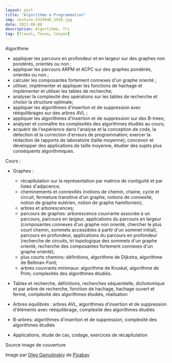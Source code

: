 ```yaml
---
layout: post
title: "Algorithme & Programmation"
img: texture-3319946_1920.jpg
date: 2021-08-08
description: Algortihme, Tri
tag: [Travel, Texas, Canyon]
---
```



Algorithme

- appliquer les parcours en profondeur et en largeur sur des graphes non pondérés, orientés ou non ;
- appliquer les parcours ARPM et ACPC sur des graphes pondérés, orientés ou non ;
- calculer les composantes fortement connexes d'un graphe orienté ;
- utiliser, implémenter et appliquer les fonctions de hachage et implémenter et utiliser les tables de recherche;
- analyser la complexité des opérations sur les tables de recherche et choisir la structure optimale;
- appliquer les algorithmes d'insertion et de suppression avec rééquilibrages sur des arbres AVL ;
- appliquer les algorithmes d'insertion et de suppression sur des B-trees;
- analyser et connaître les complexités des algorithmes étudiés au cours;
- acquérir de l'expérience dans l'analyse et la conception de code, la détection et la correction d'erreurs de programmation; exercer la rédaction de rapports de laboratoire (taille moyenne); concevoir et développer des applications de taille moyenne, étudier des sujets plus conséquents algorithmiques.

Cours :

- Graphes : 
  - récapitulation sur la représentation par matrice de contiguïté et par listes d'adjacence; 
  - cheminements et connexités (notions de chemin, chaine, cycle et circuit, fermeture transitive d'un graphe, notions de connexité, notion de graphe eulérien, notion de graphe hamiltonien); 
  - arbres et arborescences;
  -  parcours de graphes: arborescence couvrante associée à un parcours, parcours en largeur, applications du parcours en largeur (composantes connexes d'un graphe non orienté, chercher le plus court chemin, sommets accessibles à partir d'un sommet initial), parcours en profondeur, applications du parcours en profondeur (recherche de circuits, tri topologique des sommets d'un graphe orienté, recherche des composantes fortement connexes d'un graphe orienté); 
  - plus courts chemins: définitions, algorithme de Dijkstra, algorithme de Bellman-Ford;
  - arbres couvrants minimaux: algorithme de Kruskal, algorithme de Prim; complexités des algorithmes étudiés. 

- Tables et recherche, définitions, recherches séquentielle, dichotomique et par arbre de recherche, fonction de hachage, hachage ouvert et fermé, complexité des algorithmes étudiés, réalisation 

- Arbres équilibrés : arbres AVL, algorithmes d'insertion et de suppression d'éléments avec rééquilibrage, complexité des algorithmes étudiés 	 
- B-arbres: algorithmes d'insertion et de suppression, complexité des algorithmes étudiés
- Applications, étude de cas, codage, exercices de récapitulation 



Source image de couverture

Image par <a href="https://pixabay.com/fr/users/gam-ol-2829280/?utm_source=link-attribution&amp;utm_medium=referral&amp;utm_campaign=image&amp;utm_content=3319946">Oleg Gamulinskiy</a> de <a href="https://pixabay.com/fr/?utm_source=link-attribution&amp;utm_medium=referral&amp;utm_campaign=image&amp;utm_content=3319946">Pixabay</a>